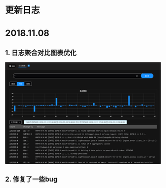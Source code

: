 # **更新日志**

# 2018.11.08

## 1. 日志聚合对比图表优化

![](/part5/images/log_compare_18-11-12.png)

## 2. 修复了一些bug